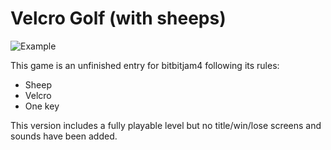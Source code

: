 # Velcro Golf (with sheeps)

![Example](http://brovador.github.io/velcro-golf-with-sheeps/preview.gif)

This game is an unfinished entry for bitbitjam4 following its rules:

* Sheep
* Velcro
* One key

This version includes a fully playable level but no title/win/lose screens and sounds have been added.

